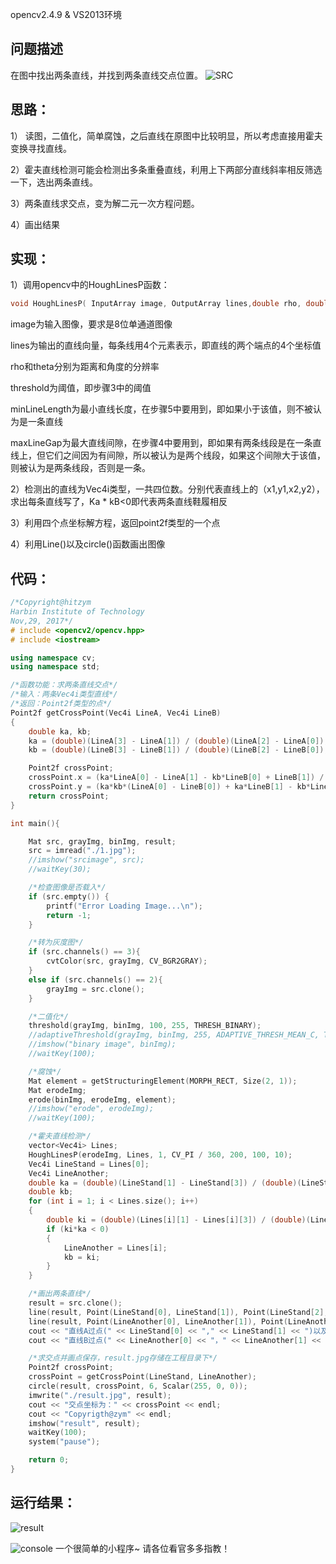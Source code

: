 



opencv2.4.9 & VS2013环境

## 问题描述 ##

在图中找出两条直线，并找到两条直线交点位置。
![SRC](http://img.blog.csdn.net/20171206170840239?watermark/2/text/aHR0cDovL2Jsb2cuY3Nkbi5uZXQveWluaHVhbjE2NDk=/font/5a6L5L2T/fontsize/400/fill/I0JBQkFCMA==/dissolve/70/gravity/SouthEast)

思路：
---

1） 读图，二值化，简单腐蚀，之后直线在原图中比较明显，所以考虑直接用霍夫变换寻找直线。

2）霍夫直线检测可能会检测出多条重叠直线，利用上下两部分直线斜率相反筛选一下，选出两条直线。

3）两条直线求交点，变为解二元一次方程问题。

4）画出结果

实现：
---

1）调用opencv中的HoughLinesP函数：

```cpp
void HoughLinesP( InputArray image, OutputArray lines,double rho, double theta, int threshold,double minLineLength=0, double maxLineGap=0 );
```
image为输入图像，要求是8位单通道图像

lines为输出的直线向量，每条线用4个元素表示，即直线的两个端点的4个坐标值

rho和theta分别为距离和角度的分辨率

threshold为阈值，即步骤3中的阈值

minLineLength为最小直线长度，在步骤5中要用到，即如果小于该值，则不被认为是一条直线

maxLineGap为最大直线间隙，在步骤4中要用到，即如果有两条线段是在一条直线上，但它们之间因为有间隙，所以被认为是两个线段，如果这个间隙大于该值，则被认为是两条线段，否则是一条。

2）检测出的直线为Vec4i类型，一共四位数。分别代表直线上的（x1,y1,x2,y2），求出每条直线写了，Ka * kB<0即代表两条直线鞋履相反

3）利用四个点坐标解方程，返回point2f类型的一个点

4）利用Line()以及circle()函数画出图像

代码：
---

```cpp
/*Copyright@hitzym
Harbin Institute of Technology
Nov,29, 2017*/
# include <opencv2/opencv.hpp>  
# include <iostream>  

using namespace cv;
using namespace std;

/*函数功能：求两条直线交点*/
/*输入：两条Vec4i类型直线*/
/*返回：Point2f类型的点*/
Point2f getCrossPoint(Vec4i LineA, Vec4i LineB)
{
	double ka, kb;
	ka = (double)(LineA[3] - LineA[1]) / (double)(LineA[2] - LineA[0]); //求出LineA斜率
	kb = (double)(LineB[3] - LineB[1]) / (double)(LineB[2] - LineB[0]); //求出LineB斜率

	Point2f crossPoint;
	crossPoint.x = (ka*LineA[0] - LineA[1] - kb*LineB[0] + LineB[1]) / (ka - kb);
	crossPoint.y = (ka*kb*(LineA[0] - LineB[0]) + ka*LineB[1] - kb*LineA[1]) / (ka - kb);
	return crossPoint;
}

int main(){

	Mat src, grayImg, binImg, result;
	src = imread("./1.jpg");
	//imshow("srcimage", src);
	//waitKey(30);

	/*检查图像是否载入*/
	if (src.empty()) {
		printf("Error Loading Image...\n");
		return -1;
	}

	/*转为灰度图*/
	if (src.channels() == 3){
		cvtColor(src, grayImg, CV_BGR2GRAY);
	}
	else if (src.channels() == 2){
		grayImg = src.clone();
	}

	/*二值化*/
	threshold(grayImg, binImg, 100, 255, THRESH_BINARY);
	//adaptiveThreshold(grayImg, binImg, 255, ADAPTIVE_THRESH_MEAN_C, THRESH_BINARY, 15, -2);
	//imshow("binary image", binImg);
	//waitKey(100);

	/*腐蚀*/
	Mat element = getStructuringElement(MORPH_RECT, Size(2, 1));
	Mat erodeImg; 
	erode(binImg, erodeImg, element);
	//imshow("erode", erodeImg);
	//waitKey(100);

	/*霍夫直线检测*/
	vector<Vec4i> Lines;
	HoughLinesP(erodeImg, Lines, 1, CV_PI / 360, 200, 100, 10);
	Vec4i LineStand = Lines[0];
	Vec4i LineAnother;
	double ka = (double)(LineStand[1] - LineStand[3]) / (double)(LineStand[0] - LineStand[2]);
	double kb;
	for (int i = 1; i < Lines.size(); i++)
	{
		double ki = (double)(Lines[i][1] - Lines[i][3]) / (double)(Lines[i][0] - Lines[i][2]);
		if (ki*ka < 0)        
		{
			LineAnother = Lines[i];
			kb = ki;
		}
	}

	/*画出两条直线*/
	result = src.clone();
	line(result, Point(LineStand[0], LineStand[1]), Point(LineStand[2], LineStand[3]), Scalar(0, 255, 0), 2, 8);
	line(result, Point(LineAnother[0], LineAnother[1]), Point(LineAnother[2], LineAnother[3]), Scalar(0, 0, 255), 2, 8);
	cout << "直线A过点(" << LineStand[0] << "," << LineStand[1] << ")以及点(" << LineStand[2]<<"，"<<LineStand[3] << ")；斜率为：" << ka << endl;
	cout << "直线B过点(" << LineAnother[0] << "，" << LineAnother[1] << ")以及点(" << LineAnother[2] << "，" << LineAnother[3] << ")；斜率为：" << kb << endl;

	/*求交点并画点保存，result.jpg存储在工程目录下*/
	Point2f crossPoint;
	crossPoint = getCrossPoint(LineStand, LineAnother);
	circle(result, crossPoint, 6, Scalar(255, 0, 0));
	imwrite("./result.jpg", result);
	cout << "交点坐标为：" << crossPoint << endl;
	cout << "Copyrigth@zym" << endl;
	imshow("result", result);
	waitKey(100);
	system("pause");

	return 0;
}
```

运行结果：
-----

![result](http://img.blog.csdn.net/20171206171231667?watermark/2/text/aHR0cDovL2Jsb2cuY3Nkbi5uZXQveWluaHVhbjE2NDk=/font/5a6L5L2T/fontsize/400/fill/I0JBQkFCMA==/dissolve/70/gravity/SouthEast)

![console](http://img.blog.csdn.net/20171206171306725?watermark/2/text/aHR0cDovL2Jsb2cuY3Nkbi5uZXQveWluaHVhbjE2NDk=/font/5a6L5L2T/fontsize/400/fill/I0JBQkFCMA==/dissolve/70/gravity/SouthEast)
一个很简单的小程序~
请各位看官多多指教！
